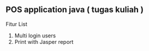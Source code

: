 ## POS application java  ( tugas kuliah )
 Fitur List
1. Multi login users 
2. Print with Jasper report 
